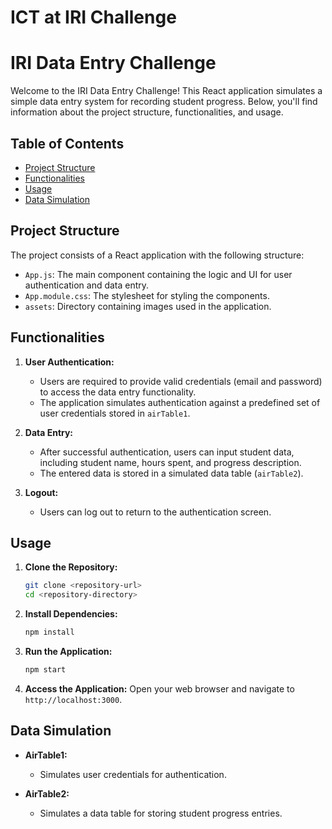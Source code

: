 # ICT at IRI Challenge

# IRI Data Entry Challenge

Welcome to the IRI Data Entry Challenge! This React application simulates a simple data entry system for recording student progress. Below, you'll find information about the project structure, functionalities, and usage.

## Table of Contents

- [Project Structure](#project-structure)
- [Functionalities](#functionalities)
- [Usage](#usage)
- [Data Simulation](#data-simulation)

## Project Structure

The project consists of a React application with the following structure:

- `App.js`: The main component containing the logic and UI for user authentication and data entry.
- `App.module.css`: The stylesheet for styling the components.
- `assets`: Directory containing images used in the application.

## Functionalities

1. **User Authentication:**

   - Users are required to provide valid credentials (email and password) to access the data entry functionality.
   - The application simulates authentication against a predefined set of user credentials stored in `airTable1`.

2. **Data Entry:**

   - After successful authentication, users can input student data, including student name, hours spent, and progress description.
   - The entered data is stored in a simulated data table (`airTable2`).

3. **Logout:**
   - Users can log out to return to the authentication screen.

## Usage

1. **Clone the Repository:**

   ```bash
   git clone <repository-url>
   cd <repository-directory>
   ```

2. **Install Dependencies:**

   ```bash
   npm install
   ```

3. **Run the Application:**

   ```bash
   npm start
   ```

4. **Access the Application:**
   Open your web browser and navigate to `http://localhost:3000`.

## Data Simulation

- **AirTable1:**

  - Simulates user credentials for authentication.

- **AirTable2:**
  - Simulates a data table for storing student progress entries.
